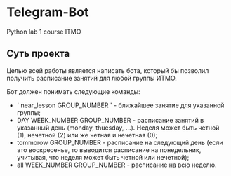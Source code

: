 # Telegram-Bot
Python lab 1 course ITMO

## Суть проекта 
Целью всей работы является написать бота, который бы позволил получить расписание занятий для любой группы ИТМО. 

Бот должен понимать следующие команды:
* ' near_lesson GROUP_NUMBER ' - ближайшее занятие для указанной группы;
* DAY WEEK_NUMBER GROUP_NUMBER - расписание занятий в указанный день (monday, thuesday, ...). Неделя может быть четной (1), нечетной (2) или же четная и нечетная (0);
* tommorow GROUP_NUMBER - расписание на следующий день (если это воскресенье, то выводится расписание на понедельник, учитывая, что неделя может быть четной или нечетной);
* all WEEK_NUMBER GROUP_NUMBER - расписание на всю неделю.
